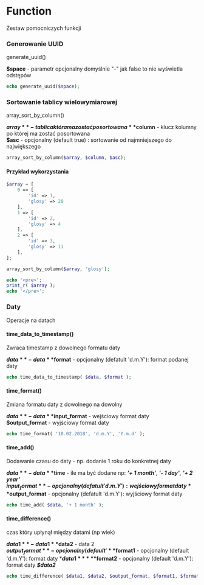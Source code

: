 # Function
Zestaw pomocniczych funkcji

### Generowanie UUID
generate_uuid()

**$space** - parametr opcjonalny domyślnie "-" jak false to nie wyświetla odstępów

```php
echo generate_uuid($space);
```

### Sortowanie tablicy wielowymiarowej
array_sort_by_column()

**$array** - tablica która ma zostać posortowana  
**$column** - klucz kolumny po której ma zostać posortowana  
**$asc** - opcjonalny (default true) : sortowanie od najmniejszego do największego

```php
array_sort_by_column($array, $column, $asc);
```

#### Przykład wykorzystania

```php
$array = [
	0 => [
		'id' => 1,
		'glosy' => 20
	],
	1 => [
		'id' => 2,
		'glosy' => 4
	],
	2 => [
		'id' => 3,
		'glosy' => 11
	],
];

array_sort_by_column($array, 'glosy');

echo '<pre>';
print_r( $array );
echo '</pre>';
```

### Daty
Operacje na datach

#### time_data_to_timestamp()
Zwraca timestamp z dowolnego formatu daty

**$data** - data  
**$format** - opcjonalny (defatult 'd.m.Y'): format podanej daty

```php
echo time_data_to_timestamp( $data, $format );
```

#### time_format()
Zmiana formatu daty z dowolnego na dowolny

**$data** - data  
**$input_format** - wejściowy format daty  
**$output_format** - wyjściowy format daty  

```php
echo time_format( '10.02.2018', 'd.m.Y', 'Y.m.d' );
```

#### time_add()
Dodawanie czasu do daty - np. dodanie 1 roku do konkretnej daty

**$data** - data
**$time** - ile ma być dodane np: ***'+ 1 month'***, ***'- 1 day'***, ***'+ 2 year'***  
**$input_format** - opcjonalny (defatult 'd.m.Y'): wejściowy format daty  
**$output_format** - opcjonalny (defatult 'd.m.Y'): wyjściowy format daty  

```php
echo time_add( $data, '+ 1 month' );
```

#### time_difference()
czas który upłynął między datami (np wiek)

**$data1** - data 1  
**$data2** - data 2  
**$output_format** - opcjonalny (default '%d'): format który ma zostać zwrócony np: ***'%y'***, ***'%d'***, ***'%m'***  
**$format1** - opcjonalny (default 'd.m.Y'): format daty ***$data1***  
**$format2** - opcjonalny (default 'd.m.Y'): format daty ***$data2***  

```php
echo time_difference( $data1, $data2, $output_format, $format1, $format2 );
```